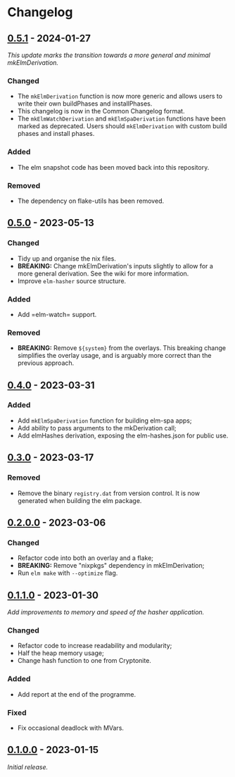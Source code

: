 # Changelog

## [0.5.1] - 2024-01-27
_This update marks the transition towards a more general and minimal mkElmDerivation._

### Changed

- The `mkElmDerivation` function is now more generic and allows users to write their own buildPhases and installPhases.
- This changelog is now in the Common Changelog format.
- The `mkElmWatchDerivation` and `mkElmSpaDerivation` functions have been marked as deprecated. Users should `mkElmDerivation` with custom build phases and install phases.

### Added

- The elm snapshot code has been moved back into this repository.

### Removed

- The dependency on flake-utils has been removed.


## [0.5.0] - 2023-05-13

### Changed

- Tidy up and organise the nix files.
- **BREAKING:** Change mkElmDerivation's inputs slightly to allow for a more general derivation. See the wiki for more information.
- Improve `elm-hasher` source structure.

### Added

- Add =elm-watch= support.

### Removed

- **BREAKING:** Remove `${system}` from the overlays. This breaking change simplifies the overlay usage, and is arguably more correct than the previous approach.


## [0.4.0] - 2023-03-31

### Added

- Add `mkElmSpaDerivation` function for building elm-spa apps;
- Add ability to pass arguments to the mkDerivation call;
- Add elmHashes derivation, exposing the elm-hashes.json for public use.


## [0.3.0] - 2023-03-17

### Removed

- Remove the binary `registry.dat` from version control. It is now generated when building the elm package.


## [0.2.0.0] - 2023-03-06

### Changed

- Refactor code into both an overlay and a flake;
- **BREAKING:** Remove "nixpkgs" dependency in mkElmDerivation;
- Run `elm make` with `--optimize` flag.


## [0.1.1.0] - 2023-01-30

_Add improvements to memory and speed of the hasher application._

### Changed

- Refactor code to increase readability and modularity;
- Half the heap memory usage;
- Change hash function to one from Cryptonite.

### Added

- Add report at the end of the programme.

### Fixed

- Fix occasional deadlock with MVars.


## [0.1.0.0] - 2023-01-15

_Initial release._

[0.5.1]: https://github.com/jeslie0/mkElmDerivation/releases/tag/v0.5.1
[0.5.0]: https://github.com/jeslie0/mkElmDerivation/releases/tag/v0.5.0
[0.4.0]: https://github.com/jeslie0/mkElmDerivation/releases/tag/v0.4.0
[0.3.0]: https://github.com/jeslie0/mkElmDerivation/releases/tag/v0.3.0
[0.2.0.0]: https://github.com/jeslie0/mkElmDerivation/releases/tag/v0.2.0.0
[0.1.1.0]: https://github.com/jeslie0/mkElmDerivation/releases/tag/v0.1.1.0
[0.1.0.0]: https://github.com/jeslie0/mkElmDerivation/releases/tag/v0.1.0.0
